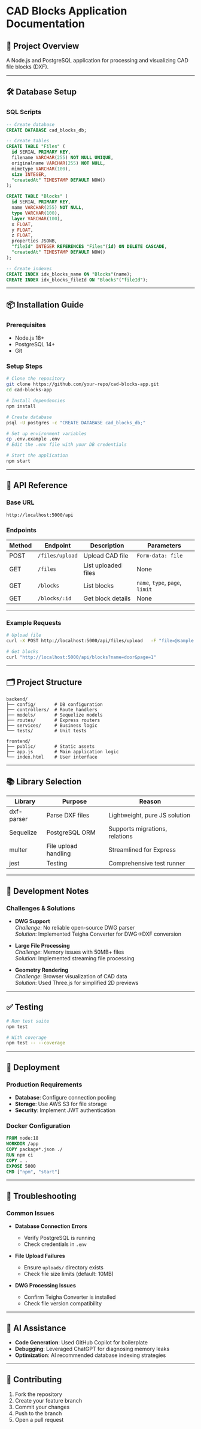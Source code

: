 # CAD Blocks Application Documentation

## 📌 Project Overview
A Node.js and PostgreSQL application for processing and visualizing CAD file blocks (DXF).

---

## 🛠️ Database Setup

### SQL Scripts
```sql
-- Create database
CREATE DATABASE cad_blocks_db;

-- Create tables
CREATE TABLE "Files" (
  id SERIAL PRIMARY KEY,
  filename VARCHAR(255) NOT NULL UNIQUE,
  originalname VARCHAR(255) NOT NULL,
  mimetype VARCHAR(100),
  size INTEGER,
  "createdAt" TIMESTAMP DEFAULT NOW()
);

CREATE TABLE "Blocks" (
  id SERIAL PRIMARY KEY,
  name VARCHAR(255) NOT NULL,
  type VARCHAR(100),
  layer VARCHAR(100),
  x FLOAT,
  y FLOAT,
  z FLOAT,
  properties JSONB,
  "fileId" INTEGER REFERENCES "Files"(id) ON DELETE CASCADE,
  "createdAt" TIMESTAMP DEFAULT NOW()
);

-- Create indexes
CREATE INDEX idx_blocks_name ON "Blocks"(name);
CREATE INDEX idx_blocks_fileId ON "Blocks"("fileId");
```

---

## 📦 Installation Guide

### Prerequisites
- Node.js 18+
- PostgreSQL 14+
- Git

### Setup Steps
```bash
# Clone the repository
git clone https://github.com/your-repo/cad-blocks-app.git
cd cad-blocks-app

# Install dependencies
npm install

# Create database
psql -U postgres -c "CREATE DATABASE cad_blocks_db;"

# Set up environment variables
cp .env.example .env
# Edit the .env file with your DB credentials

# Start the application
npm start
```

---

## 🔌 API Reference

### Base URL
```
http://localhost:5000/api
```

### Endpoints

| Method | Endpoint            | Description         | Parameters                   |
|--------|---------------------|---------------------|------------------------------|
| POST   | `/files/upload`     | Upload CAD file     | `Form-data: file`            |
| GET    | `/files`            | List uploaded files | None                         |
| GET    | `/blocks`           | List blocks         | `name`, `type`, `page`, `limit` |
| GET    | `/blocks/:id`       | Get block details   | None                         |

---

### Example Requests

```bash
# Upload file
curl -X POST http://localhost:5000/api/files/upload   -F "file=@sample.dxf"

# Get blocks
curl "http://localhost:5000/api/blocks?name=door&page=1"
```

---

## 🗂️ Project Structure

```
backend/
├── config/       # DB configuration
├── controllers/  # Route handlers
├── models/       # Sequelize models
├── routes/       # Express routers
├── services/     # Business logic
└── tests/        # Unit tests

frontend/
├── public/       # Static assets
├── app.js        # Main application logic
└── index.html    # User interface
```

---

## 📚 Library Selection

| Library      | Purpose                | Reason                                 |
|--------------|------------------------|----------------------------------------|
| dxf-parser   | Parse DXF files        | Lightweight, pure JS solution          |
| Sequelize    | PostgreSQL ORM         | Supports migrations, relations         |
| multer       | File upload handling   | Streamlined for Express                |
| jest         | Testing                | Comprehensive test runner              |

---

## 🧠 Development Notes

### Challenges & Solutions

- **DWG Support**  
  *Challenge*: No reliable open-source DWG parser  
  *Solution*: Implemented Teigha Converter for DWG→DXF conversion

- **Large File Processing**  
  *Challenge*: Memory issues with 50MB+ files  
  *Solution*: Implemented streaming file processing

- **Geometry Rendering**  
  *Challenge*: Browser visualization of CAD data  
  *Solution*: Used Three.js for simplified 2D previews

---

## ✅ Testing

```bash
# Run test suite
npm test

# With coverage
npm test -- --coverage
```

---

## 🚀 Deployment

### Production Requirements

- **Database**: Configure connection pooling
- **Storage**: Use AWS S3 for file storage
- **Security**: Implement JWT authentication

### Docker Configuration
```dockerfile
FROM node:18
WORKDIR /app
COPY package*.json ./
RUN npm ci
COPY . .
EXPOSE 5000
CMD ["npm", "start"]
```

---

## 🧰 Troubleshooting

### Common Issues

- **Database Connection Errors**  
  - Verify PostgreSQL is running  
  - Check credentials in `.env`

- **File Upload Failures**  
  - Ensure `uploads/` directory exists  
  - Check file size limits (default: 10MB)

- **DWG Processing Issues**  
  - Confirm Teigha Converter is installed  
  - Check file version compatibility

---

## 🤖 AI Assistance

- **Code Generation**: Used GitHub Copilot for boilerplate
- **Debugging**: Leveraged ChatGPT for diagnosing memory leaks
- **Optimization**: AI recommended database indexing strategies

---

## 🤝 Contributing

1. Fork the repository  
2. Create your feature branch  
3. Commit your changes  
4. Push to the branch  
5. Open a pull request
